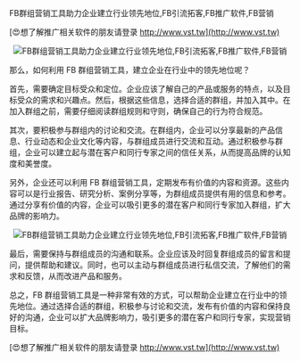 FB群组营销工具助力企业建立行业领先地位,FB引流拓客,FB推广软件,FB营销

[😍想了解推广相关软件的朋友请登录 http://www.vst.tw](http://www.vst.tw)

 <center><img src="https://vst.tw/MP4/tuiguang/png/4.png" alt="FB群组营销工具助力企业建立行业领先地位,FB引流拓客,FB推广软件,FB营销"></center>

那么，如何利用 FB 群组营销工具，建立企业在行业中的领先地位呢？

首先，需要确定目标受众和定位。企业应该了解自己的产品或服务的特点，以及目标受众的需求和兴趣点。然后，根据这些信息，选择合适的群组，并加入其中。在加入群组之前，需要仔细阅读群组规则和守则，确保自己的行为符合规范。

其次，要积极参与群组内的讨论和交流。在群组内，企业可以分享最新的产品信息、行业动态和企业文化等内容，与群组成员进行交流和互动。通过积极参与群组，企业可以建立起与潜在客户和同行专家之间的信任关系，从而提高品牌的认知度和美誉度。

另外，企业还可以利用 FB 群组营销工具，定期发布有价值的内容和资源。这些内容可以是行业报告、研究分析、案例分享等，为群组成员提供有用的信息和参考。通过分享有价值的内容，企业可以吸引更多的潜在客户和同行专家加入群组，扩大品牌的影响力。

 <center><img src="https://vst.tw/MP4/tuiguang/png/6.png" alt="FB群组营销工具助力企业建立行业领先地位,FB引流拓客,FB推广软件,FB营销"></center>

最后，需要保持与群组成员的沟通和联系。企业应该及时回复群组成员的留言和提问，提供帮助和建议。同时，也可以主动与群组成员进行私信交流，了解他们的需求和反馈，从而改进产品和服务。

总之，FB 群组营销工具是一种非常有效的方式，可以帮助企业建立在行业中的领先地位。通过选择合适的群组，积极参与讨论和交流，发布有价值的内容和保持良好的沟通，企业可以扩大品牌影响力，吸引更多的潜在客户和同行专家，实现营销目标。

[😍想了解推广相关软件的朋友请登录 http://www.vst.tw](http://www.vst.tw)



